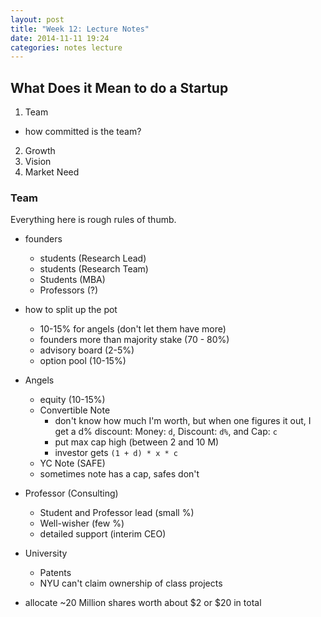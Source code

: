 ```yaml
---
layout: post
title: "Week 12: Lecture Notes"
date: 2014-11-11 19:24
categories: notes lecture
---
```


## What Does it Mean to do a Startup
1. Team
  - how committed is the team?
2. Growth
3. Vision
4. Market Need


### Team
Everything here is rough rules of thumb.
- founders
  + students (Research Lead)
  + students (Research Team)
  + Students (MBA)
  + Professors (?)
- how to split up the pot
  + 10-15% for angels (don't let them have more)
  + founders more than majority stake (70 - 80%)
  + advisory board (2-5%)
  + option pool (10-15%)


- Angels
  + equity (10-15%)
  + Convertible Note
    * don't know how much I'm worth, but when one figures it out, I get a d%
      discount: Money: `d`, Discount: `d%`, and Cap: `c`
    * put max cap high (between 2 and 10 M)
    * investor gets `(1 + d) * x * c`
  - YC Note (SAFE)
  - sometimes note has a cap, safes don't

- Professor (Consulting)
  + Student and Professor lead (small %)
  + Well-wisher (few %)
  + detailed support (interim CEO)

- University
  + Patents
  + NYU can't claim ownership of class projects

- allocate ~20 Million shares worth about $2 or $20 in total
